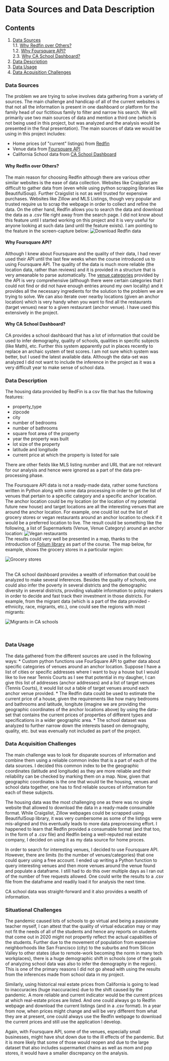 # Data Sources and Data Description

## Contents
1. [Data Sources](#data-sources)<br>
    1.1. [Why Redfin over Others?](#why-redfin)<br>
    1.2. [Why Foursquare API?](#why-foursquare)<br>
    2.3. [Why CA School Dashboard?](#why-ca-school-dashboard)<br>
2. [Data Description](#data-description)
3. [Data Usage](#data-usage)<br>
4. [Data Acquisition Challenges](#data-acq-challenges)

### Data Sources<a name="data-sources"></a>

The problem we are trying to solve involves data gathering from a variety of sources. The main challenge and handicap of all of the current websites is that not all the information is present in one dashboard or platform for the family head of our fictitious family to filter and narrow his search. We will primarily use two main sources of data and mention a third one (which is not being used in this project, but was analyzed and the analysis would be presented in the final presentation). The main sources of data we would be using in this project includes:

  * Home prices (of "current" listings) from [Redfin](https://www.redfin.com/)
  * Venue data from [Foursquare API](https://developer.foursquare.com/docs/api-reference/venues/categories/)
  * California School data from [CA School Dashboard](https://www.cde.ca.gov/ta/ac/cm/#)
  
#### Why Redfin over Others?<a name="why-redfin"></a>

The main reason for choosing Redfin although there are various other similar websites is the ease of data collection. Websites like Craigslist are difficult to gather data from (even while using python scrapping libraries like BeautifulSoup). Further Craigslist is not as well trusted for expensive purchases. Websites like Zillow and MLS Listings, though very popular and trusted require us to scrap the webpage in order to collect and refine the data. On the other hand, Redfin allows you to search the data and download the data as a .csv file right away from the search page. I did not know about this feature until I started working on this project and it is very useful for anyone looking at such data (and until the feature exists). I am pointing to the feature in the screen-capture below:
![Download Redfin data](./assets/redfin_data_csv_download.PNG)

#### Why Foursquare API?<a name="why-foursquare"></a>

Although I knew about Foursquare and the quality of their data, I had never used their API until the last few weeks when the course introduced us to using Foursquare API. The quality of the data is much more reliable (the location data, rather than reviews) and it is provided in a structure that is very ameanable to parse automatically. The [venue categories](https://developer.foursquare.com/docs/build-with-foursquare/categories/) provided by the API is very comprehensive (although there were certain categories that I could not find or did not have enough entries around my own locality) and it provides all the necessary ingredients for the solution to the problem we are trying to solve. We can also iterate over nearby locations (given an anchor location) which is very handy when you want to find all the restaurants (target venues) near to a given restaurant (anchor venue). I have used this extensively in the project.

#### Why CA School Dashboard?<a name=#why-ca-school-dashboard></a>

CA provides a school dashboard that has a lot of information that could be used to infer demography, quality of schools, qualities in specific subjects (like Math), etc. Further this system apparently put in places recently to replace an archaic system of test scores. I am not sure which system was better, but I used the latest available data. Although the data-set was analyzed I did not want to include the inference in the project as it was a very difficult year to make sense of school data. 

### Data Description<a name="data-description"></a>

The housing data provided by RedFin is a csv file that has the following features:
* property_type
* zipcode
* city
* number of bedrooms
* number of bathrooms
* square foot area of the property
* year the property was built
* lot size of the property
* latitude and longitude
* current price at which the property is listed for sale

There are other fields like MLS listing number and URL that are not relevant for our analysis and hence were ignored as a part of the data pre-processing phase.

The Foursquare API data is not a ready-made data, rather some functions written in Python along with some data processing in order to get the list of venues that pertain to a specific category and a specific anchor location. The anchor location could be my location (or the location of my potential future new house) and target locations are all the interesting venues that are around the anchor location. For example, one could list out the list of grocery stores or vegan restaurants around an anchor location to check if it would be a preferred location to live. The result could be something like the following, a list of Supermarkets (Venue, Venue Category) around an anchor location:
![Vegan restaurants](./assets/places_of_int.PNG)
<br>
The results could very well be presented in a map, thanks to the introduction of [Folium library](https://python-visualization.github.io/folium/) as part of the course. The map below, for example, shows the grocery stores in a particular region:<br>

![Grocery stores](./assets/grocery_stores.PNG)

<br>
The CA school dashboard provides a wealth of information that could be analyzed to make several inferences. Besides the quality of schools, one could also infer the poverty in several districts and the demographic diversity in several districts, providing valuable information to policy makers in order to decide and fast track their investment in those districts. For example, from the migrant data (which is a part of the data provided - ethnicity, race, migrants, etc.), one could see the regions with most migrants:
<br>

![Migrants in CA schools](./assets/migrants_schools.PNG)

<br>

### Data Usage<a name="data-usage"></a>

The data gathered from the different sources are used in the following ways:
    * Custom python functions use FourSquare API to gather data about specific categories of venues around an anchor location. Suppose I have a list of cities or specific addresses where I want to buy a house but I would like to live near Tennis Courts as I see that potential in my daugher, I can give this list of addresses (anchor addresses) and a list of target venues (Tennis Courts), it would list out a table of target venues around each anchor venue provided. 
    * The Redfin data could be used to estimate the current price of a house, given the requirements like how many bedrooms and bathrooms and latitude, longitute (imagine we are providing the geographic coordinates of the anchor locations above) by using the data-set that contains the current prices of properties of different types and specifications in a wider geographic area.
    * The school dataset was analyzed to further narrow down the interests based on demography, quality, etc. but was evenually not included as part of the project.

### Data Acquisition Challenges<a name="data-acq-challenges"></a>

The main challenge was to look for disparate sources of information and combine them using a reliable common index that is a part of each of the data sources. I decided this common index to be the geographic coordinates (latitude and longitude) as they are more reliable and their reliability can be checked by marking them on a map. Now, given that geographic coordinates is the one that would tie the housing, venues and school data together, one has to find reliable sources of information for each of these subjects. 

The housing data was the most challenging one as there was no single website that allowed to download the data in a ready-made consumable format. While Craigslist, Zillow webpages could be scrapped using BeautifulSoup library, it was very cumbersome as some of the listings were mis-aligned and this eventually leads to more data preprocessing effort. I happened to learn that Redfin provided a consumable format (and that too, in the form of a .csv file) and Redfin being a well-reputed real estate company, I decided on using it as my data source for home proces.

In order to search for interesting venues, I decided to use Foursquare API. However, there are limits (to the number of venues/categories) that one could query using a free account. I ended up writing a Python function to query interesting venues and then more venues around the venue found and populate a dataframe. I still had to do this over multiple days as I ran out of the number of free requests allowed. One could write the results to a .csv file from the dataframe and readily load it for analysis the next time.

CA school data was straight-forward and it also provides a wealth of information. 

### Situational Challenges<a name="sit-challenges"></a>

The pandemic caused lots of schools to go virtual and being a passionate teacher myself, I can attest that the quality of virtual education may or may not fit the needs of all of the students and hence any reports on students that come out in 2020 might not propertly reflect the actual capabilties of the students. Further due to the movement of population from expensive neighborhoods like San Francisco (city) to the suburbs and from Silicon Valley to other states (due to remote-work becoming the norm in many tech workplaces), there is a huge demographic shift in schools (one of the goals of analyzing school data was also to infer the demography in the region). This is one of the primary reasons I did not go ahead with using the results from the inferences made from school data in my project.

Similarly, using historical real estate prices from California is going to lead to inaccuracies (huge inaccuracies) due to the shift caused by the pandemic. A more reliable and current indicator would be the current prices at which real-estate prices are listed. And one could always go to Redfin webpage and download the current listings (and in a .csv format). In a year from now, when prices might change and will be very different from what they are at present, one could always use the Redfin webpage to download the current prices and still use the application I develop.

Again, with Foursquare API, some of the venues, especially small businesses, might have shut down due to the ill effects of the pandemic. But it is more likely that some of those would reopen and due to the large dataset that also includes supermarket chains as well as mom and pop stores, it would have a smaller discrepancy on the analysis.


